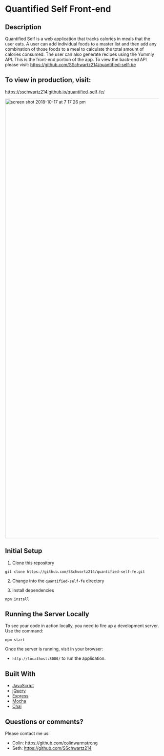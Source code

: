 # Quantified Self Front-end

## Description
Quantified Self is a web application that tracks calories in meals that the user eats.  A user can add individual foods to a master list and then add any combination of those foods to a meal to calculate the total amount of calories consumed.  The user can also generate recipes using the Yummly API.  This is the front-end portion of the app.  To view the back-end API please visit: https://github.com/SSchwartz214/quantified-self-be

## To view in production, visit:
https://sschwartz214.github.io/quantified-self-fe/

<img width="1440" alt="screen shot 2018-10-17 at 7 17 26 pm" src="https://user-images.githubusercontent.com/30695131/47125623-c7b47600-d241-11e8-8eda-edea0ba55e37.png">

## Initial Setup

1. Clone this repository 

  ```shell
  git clone https://github.com/SSchwartz214/quantified-self-fe.git
  ```
  
2. Change into the `quantified-self-fe` directory

3. Install dependencies

  ```shell
  npm install
  ```

## Running the Server Locally

To see your code in action locally, you need to fire up a development server. Use the command:

```shell
npm start
```

Once the server is running, visit in your browser:

* `http://localhost:8080/` to run the application.

## Built With

* [JavaScript](https://www.javascript.com/)
* [jQuery](https://jquery.com/)
* [Express](https://expressjs.com/)
* [Mocha](https://mochajs.org/)
* [Chai](https://chaijs.com/)

## Questions or comments?

Please contact me us:

* Colin: https://github.com/colinwarmstrong
* Seth: https://github.com/SSchwartz214


